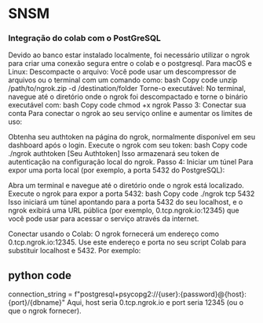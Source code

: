 # SNSM

### Integração do colab com o PostGreSQL 

Devido ao banco estar instalado localmente, foi necessário utilizar o ngrok para criar uma conexão segura entre o colab e o postgresql.
Para macOS e Linux:
Descompacte o arquivo: Você pode usar um descompressor de arquivos ou o terminal com um comando como:
bash
Copy code
unzip /path/to/ngrok.zip -d /destination/folder
Torne-o executável: No terminal, navegue até o diretório onde o ngrok foi descompactado e torne o binário executável com:
bash
Copy code
chmod +x ngrok
Passo 3: Conectar sua conta
Para conectar o ngrok ao seu serviço online e aumentar os limites de uso:

Obtenha seu authtoken na página do ngrok, normalmente disponível em seu dashboard após o login.
Execute o ngrok com seu token:
bash
Copy code
./ngrok authtoken [Seu Authtoken]
Isso armazenará seu token de autenticação na configuração local do ngrok.
Passo 4: Iniciar um túnel
Para expor uma porta local (por exemplo, a porta 5432 do PostgreSQL):

Abra um terminal e navegue até o diretório onde o ngrok está localizado.
Execute o ngrok para expor a porta 5432:
bash
Copy code
./ngrok tcp 5432
Isso iniciará um túnel apontando para a porta 5432 do seu localhost, e o ngrok exibirá uma URL pública (por exemplo, 0.tcp.ngrok.io:12345) que você pode usar para acessar o serviço através da internet.


Conectar usando o Colab: O ngrok fornecerá um endereço como 0.tcp.ngrok.io:12345. Use este endereço e porta no seu script Colab para substituir localhost e 5432. Por exemplo:

## python code

connection_string = f"postgresql+psycopg2://{user}:{password}@{host}:{port}/{dbname}"
Aqui, host seria 0.tcp.ngrok.io e port seria 12345 (ou o que o ngrok fornecer).
